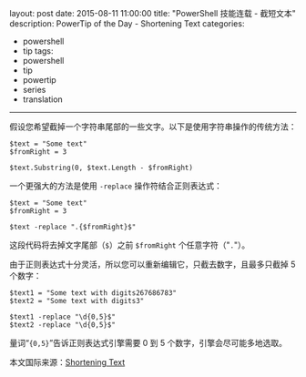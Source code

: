 ﻿layout: post
date: 2015-08-11 11:00:00
title: "PowerShell 技能连载 - 截短文本"
description: PowerTip of the Day - Shortening Text
categories:
- powershell
- tip
tags:
- powershell
- tip
- powertip
- series
- translation
---
假设您希望截掉一个字符串尾部的一些文字。以下是使用字符串操作的传统方法：

    $text = "Some text"
    $fromRight = 3
    
    $text.Substring(0, $text.Length - $fromRight)

一个更强大的方法是使用 `-replace` 操作符结合正则表达式：

    $text = "Some text"
    $fromRight = 3
    
    $text -replace ".{$fromRight}$"

这段代码将去掉文字尾部（`$`）之前 `$fromRight` 个任意字符（"`.`"）。

由于正则表达式十分灵活，所以您可以重新编辑它，只截去数字，且最多只截掉 5 个数字：

    $text1 = "Some text with digits267686783"
    $text2 = "Some text with digits3"
    
    $text1 -replace "\d{0,5}$"
    $text2 -replace "\d{0,5}$"

量词“`{0,5}`”告诉正则表达式引擎需要 0 到 5 个数字，引擎会尽可能多地选取。

<!--more-->
本文国际来源：[Shortening Text](http://community.idera.com/powershell/powertips/b/tips/posts/shortening-text)
